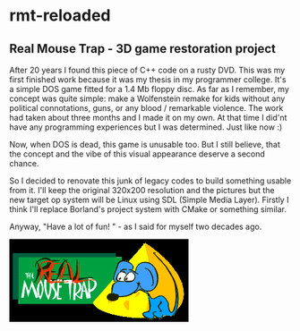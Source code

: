 # rmt-reloaded
## Real Mouse Trap - 3D game restoration project

After 20 years I found this piece of C++ code on a rusty DVD. This was my first finished work because it was my thesis in my programmer college. It's a simple DOS game fitted for a 1.4 Mb floppy disc. As far as I remember, my concept was quite simple: make a Wolfenstein remake for kids without any political connotations, guns, or any blood / remarkable violence. The work had taken about three months and I made it on my own. At that time I did'nt have any programming experiences but I was determined. Just like now :)

Now, when DOS is dead, this game is unusable too. But I still believe, that the concept and the vibe of this visual appearance deserve a second chance.

So I decided to renovate this junk of legacy codes to build something usable from it. I'll keep the original 320x200 resolution and the pictures but the new target op system will be Linux using SDL (Simple Media Layer). Firstly I think I'll replace Borland's project system with CMake or something similar.

Anyway, "Have a lot of fun! " - as I said for myself two decades ago.

![alt text](https://raw.githubusercontent.com/gonczi/rmt-reloaded/main/img/intro/intro.bmp "Logo Title Text 1")
